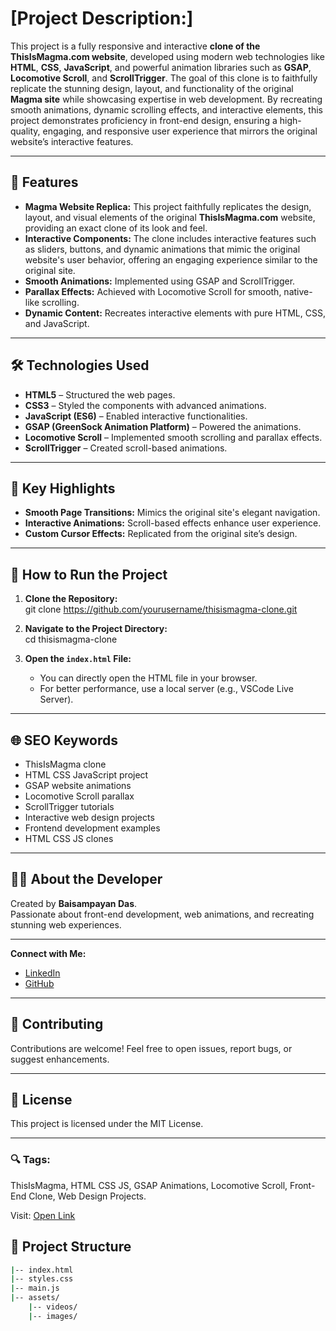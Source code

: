 # [Project Description:]  

This project is a fully responsive and interactive **clone of the ThisIsMagma.com website**, developed using modern web technologies like **HTML**, **CSS**, **JavaScript**, and powerful animation libraries such as **GSAP**, **Locomotive Scroll**, and **ScrollTrigger**. The goal of this clone is to faithfully replicate the stunning design, layout, and functionality of the original **Magma site** while showcasing expertise in web development. By recreating smooth animations, dynamic scrolling effects, and interactive elements, this project demonstrates proficiency in front-end design, ensuring a high-quality, engaging, and responsive user experience that mirrors the original website’s interactive features.


---

## 🚀 **Features**  

- **Magma Website Replica:** This project faithfully replicates the design, layout, and visual elements of the original **ThisIsMagma.com** website, providing an exact clone of its look and feel.
- **Interactive Components:** The clone includes interactive features such as sliders, buttons, and dynamic animations that mimic the original website's user behavior, offering an engaging experience similar to the original site.
- **Smooth Animations:** Implemented using GSAP and ScrollTrigger.  
- **Parallax Effects:** Achieved with Locomotive Scroll for smooth, native-like scrolling.  
- **Dynamic Content:** Recreates interactive elements with pure HTML, CSS, and JavaScript.  

---

## 🛠️ **Technologies Used**  

- **HTML5** – Structured the web pages.  
- **CSS3** – Styled the components with advanced animations.  
- **JavaScript (ES6)** – Enabled interactive functionalities.  
- **GSAP (GreenSock Animation Platform)** – Powered the animations.  
- **Locomotive Scroll** – Implemented smooth scrolling and parallax effects.  
- **ScrollTrigger** – Created scroll-based animations.  

---

## 🌟 **Key Highlights**  

- **Smooth Page Transitions:** Mimics the original site's elegant navigation.  
- **Interactive Animations:** Scroll-based effects enhance user experience.  
- **Custom Cursor Effects:** Replicated from the original site’s design.  

---

## 📝 **How to Run the Project**  

1. **Clone the Repository:**  
   git clone https://github.com/yourusername/thisismagma-clone.git  

2. **Navigate to the Project Directory:**  
   cd thisismagma-clone  

3. **Open the `index.html` File:**  
   - You can directly open the HTML file in your browser.  
   - For better performance, use a local server (e.g., VSCode Live Server). 

---

## 🌐 **SEO Keywords**  

- ThisIsMagma clone  
- HTML CSS JavaScript project  
- GSAP website animations  
- Locomotive Scroll parallax  
- ScrollTrigger tutorials  
- Interactive web design projects  
- Frontend development examples  
- HTML CSS JS clones  

---

## 🧑‍💻 **About the Developer**  

Created by **Baisampayan Das**.  
Passionate about front-end development, web animations, and recreating stunning web experiences.    

---

**Connect with Me:**  
- [LinkedIn](https://www.linkedin.com/in/baisampayan-das-wordpress-developer/)  
- [GitHub](https://github.com/Baisampayan)    

---

## 🌟 **Contributing**  

Contributions are welcome! Feel free to open issues, report bugs, or suggest enhancements.    

---

## 📜 **License**  

This project is licensed under the MIT License.  

---

### 🔍 **Tags:**  
ThisIsMagma, HTML CSS JS, GSAP Animations, Locomotive Scroll, Front-End Clone, Web Design Projects.  


Visit: <a href="https://baisampayan.github.io/Magma-Projects/" target="_blank"> Open Link</a>

## 📂 **Project Structure**  
```bash  
|-- index.html
|-- styles.css
|-- main.js
|-- assets/  
    |-- videos/
    |-- images/
